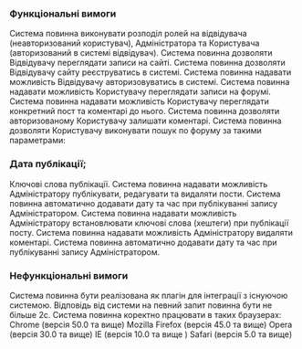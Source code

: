 ### Функціональні вимоги
Система повинна виконувати розподіл ролей на відвідувача (неавторизований користувач), Адміністратора та Користувача (авторизований в системі відвідувач).
Система повинна дозволяти Відвідувачу переглядати записи на сайті.
Система повинна дозволяти Відвідувачу сайту реєструватись в системі.
Система повинна надавати можливість Відвідувачу авторизовуватись в системі.
Система повинна надавати можливість Користувачу переглядати записи на форумі.
Система повинна надавати можливість Користувачу переглядати конкретний пост та коментарі до нього.
Система повинна дозволяти авторизованому Користувачу залишати коментарі.
Система повинна дозволяти Користувачу виконувати пошук по форуму за такими параметрами:
### Дата публікації;
Ключові слова публікації.
Система повинна надавати можливість Адміністратору публікувати, редагувати та видаляти пости.
Система повинна автоматично додавати дату та час при публікуванні запису Адміністратором.
Система повинна надавати можливість Адміністратору встановлювати ключові слова (хештеги) при публікації посту. 
Система повинна надавати можливість Адміністратору видаляти коментарі.
Система повинна автоматично додавати дату та час при публікуванні запису Адміністратором.
### Нефункціональні вимоги
Система повинна бути реалізована як плагін для інтеграції з існуючою системою.
Відповідь від системи на певний запит повинна бути не більше 2с.
Система повинна коректно працювати в таких браузерах:
Chrome (версія 50.0 та вище)
Mozilla Firefox (версія 45.0 та вище)
Opera (версія 30.0 та вище)
IE (версія 10.0 та вище )
Safari (версія 5.0 та вище)
